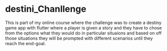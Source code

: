 # destini_Chanllenge
This is part of my online course where the challenge was to create a destiny game  app with flutter where a player is given a story and they have to chose from the options what they would do in particular situaions and based on off those situations they will be prompted with different scenarios  until they reach the end-goal.

